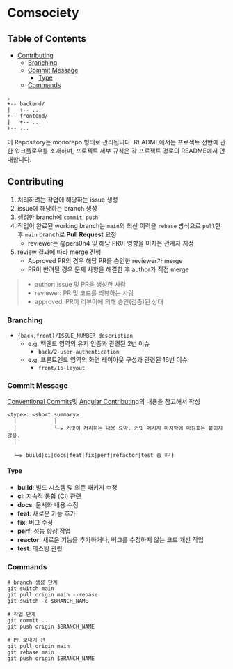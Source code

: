 # Comsociety

## Table of Contents

- [Contributing](#contributing)
  - [Branching](#branching)
  - [Commit Message](#commit-message)
    - [Type](#type)
  - [Commands](#commands)

```text
.
+-- backend/
|   +-- ...
+-- frontend/
|   +-- ...
+-- ...
```

이 Repository는 monorepo 형태로 관리됩니다. README에서는 프로젝트 전반에 관한 워크플로우를 소개하며, 프로젝트 세부 규칙은 각 프로젝트 경로의 README에서 안내합니다.

## Contributing

1. 처리하려는 작업에 해당하는 issue 생성
2. issue에 해당하는 branch 생성
3. 생성한 branch에 `commit`, `push`
4. 작업이 완료된 working branch는 `main`의 최신 이력을 `rebase` 방식으로 `pull`한 후 `main` branch로 **Pull Request** 요청
   - reviewer는 @pers0n4 및 해당 PR이 영향을 미치는 관계자 지정
5. review 결과에 따라 merge 진행
   - Approved PR의 경우 해당 PR을 승인한 reviewer가 merge
   - PR이 반려될 경우 문제 사항을 해결한 후 author가 직접 merge

> - author: issue 및 PR을 생성한 사람
> - reviewer: PR 및 코드를 리뷰하는 사람
> - approved: PR이 리뷰어에 의해 승인(검증)된 상태

### Branching

- `{back,front}/ISSUE_NUMBER-description`
  - e.g. 백엔드 영역의 유저 인증과 관련된 2번 이슈
    - `back/2-user-authentication`
  - e.g. 프론트엔드 영역의 화면 레이아웃 구성과 관련된 16번 이슈
    - `front/16-layout`

### Commit Message

[Conventional Commits](https://conventionalcommits.org/)및 [Angular Contributing](https://github.com/angular/angular/blob/master/CONTRIBUTING.md)의 내용을 참고해서 작성

```shell
<type>: <short summary>
  │            │
  │            └─⫸ 커밋이 처리하는 내용 요약. 커밋 메시지 마지막에 마침표는 붙이지 않음.
  │

  └─⫸ build|ci|docs|feat|fix|perf|refactor|test 중 하나
```

#### Type

- **build**: 빌드 시스템 및 의존 패키지 수정
- **ci**: 지속적 통합 (CI) 관련
- **docs**: 문서화 내용 수정
- **feat**: 새로운 기능 추가
- **fix**: 버그 수정
- **perf**: 성능 향상 작업
- **reactor**: 새로운 기능을 추가하거나, 버그를 수정하지 않는 코드 개선 작업
- **test**: 테스팅 관련

### Commands

```shell
# branch 생성 단계
git switch main
git pull origin main --rebase
git switch -c $BRANCH_NAME

# 작업 단계
git commit ...
git push origin $BRANCH_NAME

# PR 보내기 전
git pull origin main
git rebase main
git push origin $BRANCH_NAME
```
